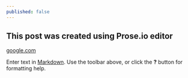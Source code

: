```yaml
---
published: false
---
```


## This post was created using Prose.io editor

[google.com](http://www.google.com)

Enter text in [Markdown](http://daringfireball.net/projects/markdown/). Use the toolbar above, or click the **?** button for formatting help.

